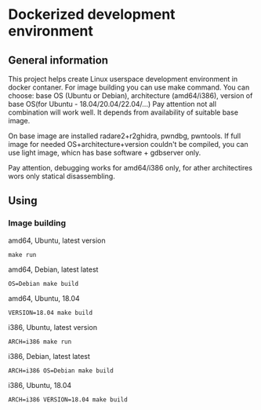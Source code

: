 # Dockerized development environment

## General information

This project helps create Linux userspace development environment in docker contaner.
For image building you can use make command.
You can choose:
base OS (Ubuntu or Debian),
architecture (amd64/i386),
version of base OS(for Ubuntu - 18.04/20.04/22.04/...)
Pay attention not all combination will work well.
It depends from availability of suitable base image.

On base image are installed radare2+r2ghidra, pwndbg, pwntools.
If full image for needed OS+architecture+version couldn't be compiled, you can use light image, whicn has base software + gdbserver only.

Pay attention, debugging works for amd64/i386 only, for ather architectires wors only statical disassembling.

## Using

### Image building

amd64, Ubuntu, latest version
```
make run
```
amd64, Debian, latest latest
```
OS=Debian make build
```
amd64, Ubuntu, 18.04
```
VERSION=18.04 make build
```
i386, Ubuntu, latest version
```
ARCH=i386 make run
```
i386, Debian, latest latest
```
ARCH=i386 OS=Debian make build
```
i386, Ubuntu, 18.04
```
ARCH=i386 VERSION=18.04 make build
```